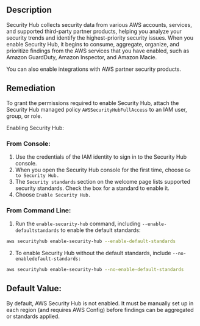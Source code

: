 ## Description

Security Hub collects security data from various AWS accounts, services, and supported third-party partner products, helping you analyze your security trends and identify the highest-priority security issues. When you enable Security Hub, it begins to consume, aggregate, organize, and prioritize findings from the AWS services that you have enabled, such as Amazon GuardDuty, Amazon Inspector, and Amazon Macie.

You can also enable integrations with AWS partner security products.

## Remediation

To grant the permissions required to enable Security Hub, attach the Security Hub managed policy `AWSSecurityHubFullAccess` to an IAM user, group, or role.

Enabling Security Hub:

### From Console:

1. Use the credentials of the IAM identity to sign in to the Security Hub console.
2. When you open the Security Hub console for the first time, choose `Go to Security Hub.`
3. The `Security standards` section on the welcome page lists supported security
standards. Check the box for a standard to enable it.
4. Choose `Enable Security Hub.`

### From Command Line:

1. Run the `enable-security-hub` command, including `--enable-defaultstandards` to enable the default standards:

```bash
aws securityhub enable-security-hub --enable-default-standards
```

2. To enable Security Hub without the default standards, include `--no-enabledefault-standards:`

```bash
aws securityhub enable-security-hub --no-enable-default-standards
```

## Default Value:

By default, AWS Security Hub is not enabled. It must be manually set up in each region (and requires AWS Config) before findings can be aggregated or standards applied.